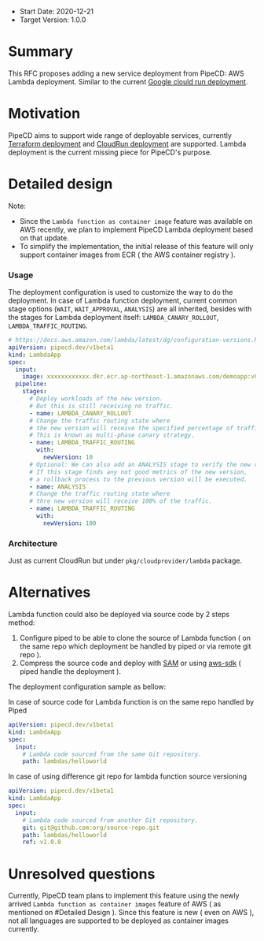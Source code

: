 - Start Date: 2020-12-21
- Target Version: 1.0.0

# Summary

This RFC proposes adding a new service deployment from PipeCD: AWS Lambda deployment. Similar to the current [Google clould run deployment](https://pipecd.dev/docs/feature-status/#cloudrun-deployment).

# Motivation

PipeCD aims to support wide range of deployable services, currently [Terraform deployment](https://pipecd.dev/docs/feature-status/#terraform-deployment) and [CloudRun deployment](https://pipecd.dev/docs/feature-status/#cloudrun-deployment) are supported. Lambda deployment is the current missing piece for PipeCD's purpose.

# Detailed design

Note:
- Since the `Lambda function as container image` feature was available on AWS recently, we plan to implement PipeCD Lambda deployment based on that update.
- To simplify the implementation, the initial release of this feature will only support container images from ECR ( the AWS container registry ).

### Usage

The deployment configuration is used to customize the way to do the deployment. In case of Lambda function deployment, current common stage options (`WAIT`, `WAIT_APPROVAL`, `ANALYSIS`) are all inherited, besides with the stages for Lambda deployment itself: `LAMBDA_CANARY_ROLLOUT`, `LAMBDA_TRAFFIC_ROUTING`.

```yaml
# https://docs.aws.amazon.com/lambda/latest/dg/configuration-versions.html
apiVersion: pipecd.dev/v1beta1
kind: LambdaApp
spec:
  input:
    image: xxxxxxxxxxxx.dkr.ecr.ap-northeast-1.amazonaws.com/demoapp:v0.0.1
  pipeline:
    stages:
      # Deploy workloads of the new version.
      # But this is still receiving no traffic.
      - name: LAMBDA_CANARY_ROLLOUT
      # Change the traffic routing state where
      # the new version will receive the specified percentage of traffic.
      # This is known as multi-phase canary strategy.
      - name: LAMBDA_TRAFFIC_ROUTING
        with:
          newVersion: 10
      # Optional: We can also add an ANALYSIS stage to verify the new version.
      # If this stage finds any not good metrics of the new version,
      # a rollback process to the previous version will be executed.
      - name: ANALYSIS
      # Change the traffic routing state where
      # thre new version will receive 100% of the traffic.
      - name: LAMBDA_TRAFFIC_ROUTING
        with:
          newVersion: 100
```

### Architecture

Just as current CloudRun but under `pkg/cloudprovider/lambda` package.

# Alternatives

Lambda function could also be deployed via source code by 2 steps method:
1. Configure piped to be able to clone the source of Lambda function ( on the same repo which deployment be handled by piped or via remote git repo ).
2. Compress the source code and deploy with [SAM](https://docs.aws.amazon.com/serverless-application-model/latest/developerguide/serverless-sam-cli-command-reference.html) or using [aws-sdk](https://github.com/aws/aws-lambda-go) ( piped handle the deployment ).

The deployment configuration sample as bellow:

In case of source code for Lambda function is on the same repo handled by Piped
```yaml
apiVersion: pipecd.dev/v1beta1
kind: LambdaApp
spec:
  input:
    # Lambda code sourced from the same Git repository.
    path: lambdas/helloworld
```

In case of using difference git repo for lambda function source versioning
```yaml
apiVersion: pipecd.dev/v1beta1
kind: LambdaApp
spec:
  input:
    # Lambda code sourced from another Git repository.
    git: git@github.com:org/source-repo.git
    path: lambdas/helloworld
    ref: v1.0.0
```

# Unresolved questions

Currently, PipeCD team plans to implement this feature using the newly arrived `Lambda function as container images` feature of AWS ( as mentioned on #Detailed Design ). Since this feature is new ( even on AWS ), not all languages are supported to be deployed as container images currently.
